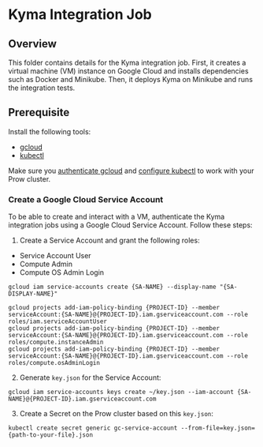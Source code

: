 # Kyma Integration Job

## Overview

This folder contains details for the Kyma integration job. First, it creates a virtual machine (VM) instance on Google Cloud and installs dependencies such as Docker and Minikube. Then, it deploys Kyma on Minikube and runs the integration tests.

## Prerequisite

Install the following tools:

- [gcloud](https://cloud.google.com/sdk/gcloud/)
- [kubectl](https://kubernetes.io/docs/tasks/tools/install-kubectl/)  

Make sure you [authenticate gcloud](https://cloud.google.com/sdk/docs/authorizing) and [configure kubectl](https://cloud.google.com/kubernetes-engine/docs/how-to/cluster-access-for-kubectl) to work with your Prow cluster.

### Create a Google Cloud Service Account

To be able to create and interact with a VM, authenticate the Kyma integration jobs using a Google Cloud Service Account. Follow these steps:

1. Create a Service Account and grant the following roles:

- Service Account User
- Compute Admin
- Compute OS Admin Login

```
gcloud iam service-accounts create {SA-NAME} --display-name "{SA-DISPLAY-NAME}"
```

```
gcloud projects add-iam-policy-binding {PROJECT-ID} --member serviceAccount:{SA-NAME}@{PROJECT-ID}.iam.gserviceaccount.com --role roles/iam.serviceAccountUser
gcloud projects add-iam-policy-binding {PROJECT-ID} --member serviceAccount:{SA-NAME}@{PROJECT-ID}.iam.gserviceaccount.com --role roles/compute.instanceAdmin
gcloud projects add-iam-policy-binding {PROJECT-ID} --member serviceAccount:{SA-NAME}@{PROJECT-ID}.iam.gserviceaccount.com --role roles/compute.osAdminLogin
```

2. Generate `key.json` for the Service Account:

```
gcloud iam service-accounts keys create ~/key.json --iam-account {SA-NAME}@{PROJECT-ID}.iam.gserviceaccount.com
```

3. Create a Secret on the Prow cluster based on this `key.json`:

```
kubectl create secret generic gc-service-account --from-file=key.json={path-to-your-file}.json
```